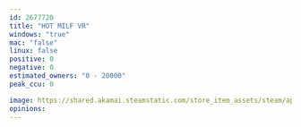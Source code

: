 ```yaml
---
id: 2677720
title: "HOT MILF VR"
windows: "true"
mac: "false"
linux: false
positive: 0
negative: 0
estimated_owners: "0 - 20000"
peak_ccu: 0

image: https://shared.akamai.steamstatic.com/store_item_assets/steam/apps/2677720/header.jpg?t=1701780393
opinions:
---
```

